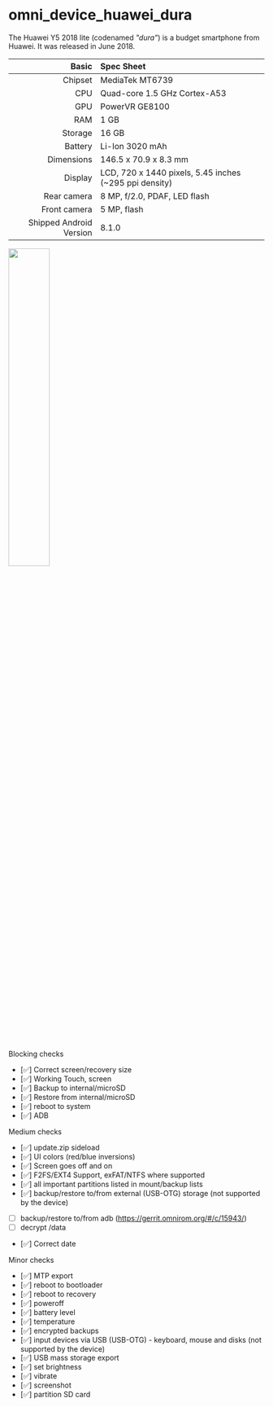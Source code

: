 # omni_device_huawei_dura


The Huawei Y5 2018 lite (codenamed _"dura"_) is a budget smartphone from Huawei.
It was released in June 2018.

|                   Basic | Spec Sheet                                                    |
| ----------------------: | :------------------------------------------------------------ |
| Chipset                 | MediaTek MT6739                                               |
| CPU                     | Quad-core 1.5 GHz Cortex-A53                                  |
| GPU                     | PowerVR GE8100                                                |
| RAM                     | 1 GB                                                        |
| Storage                 | 16 GB                                                      |
| Battery                 | Li-Ion 3020 mAh                                               |
| Dimensions              | 146.5 x 70.9 x 8.3 mm                                         |
| Display                 | LCD, 720 x 1440 pixels, 5.45 inches (~295 ppi density)        |
| Rear camera             | 8 MP, f/2.0, PDAF, LED flash                                  |
| Front camera            | 5 MP, flash                                                   |
| Shipped Android Version | 8.1.0                                                         |

<img src="https://user-images.githubusercontent.com/67373913/169615300-663a14f9-cdf9-466a-9f15-3cfee98ca5c4.png" width="40%">


Blocking checks
- [✅] Correct screen/recovery size
- [✅] Working Touch, screen
- [✅] Backup to internal/microSD
- [✅] Restore from internal/microSD
- [✅] reboot to system
- [✅] ADB

Medium checks
- [✅] update.zip sideload
- [✅] UI colors (red/blue inversions)
- [✅] Screen goes off and on
- [✅] F2FS/EXT4 Support, exFAT/NTFS where supported
- [✅] all important partitions listed in mount/backup lists
- [✅] backup/restore to/from external (USB-OTG) storage (not supported by the device)
- [ ] backup/restore to/from adb (https://gerrit.omnirom.org/#/c/15943/)
- [ ] decrypt /data
- [✅] Correct date

Minor checks
- [✅] MTP export
- [✅] reboot to bootloader
- [✅] reboot to recovery
- [✅] poweroff
- [✅] battery level
- [✅] temperature
- [✅] encrypted backups
- [✅] input devices via USB (USB-OTG) - keyboard, mouse and disks (not supported by the device)
- [✅] USB mass storage export
- [✅] set brightness
- [✅] vibrate
- [✅] screenshot
- [✅] partition SD card
